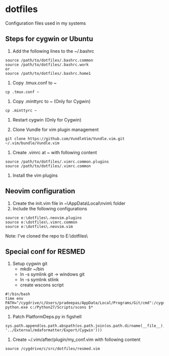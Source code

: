 # dotfiles
Configuration files used in my systems

## Steps for cygwin or Ubuntu

1. Add the following lines to the ~/.bashrc

```shell
source /path/to/dotfiles/.bashrc.common
source /path/to/dotfiles/.bashrc.work
or
source /path/to/dotfiles/.bashrc.home1
```

1. Copy .tmux.conf to ~

```shell
cp .tmux.conf ~
```

1. Copy .minttyrc to ~ (Only for Cygwin)

```shell
cp .minttyrc ~
```

1. Restart cygwin (Only for Cygwin)

1. Clone Vundle for vim plugin management

```shell
git clone https://github.com/VundleVim/Vundle.vim.git ~/.vim/bundle/Vundle.vim
```

1. Create .vimrc at ~ with following content

```shell
source /path/to/dotfiles/.vimrc.common.plugins
source /path/to/dotfiles/.vimrc.common
```
1. Install the vim plugins


## Neovim configuration

1. Create the init.vim file in ~\AppData\Local\nvim\ folder
1. Include the following configurations

```
source e:\dotfiles\.neovim.plugins
source e:\dotfiles\.vimrc.common
source e:\dotfiles\.neovim.vim
```

Note: I've cloned the repo to E:\dotfiles\

## Special conf for RESMED

1. Setup cygwin git
    - mkdir ~/bin
	- ln -s symlink git -> windows git
    - ln -s symlink stlink
    - create wscons script

```shell
#!/bin/bash
time env PATH="/cygdrive/c/Users/pradeepas/AppData/Local/Programs/Git/cmd":/cygdrive/c/Python27 python.exe c:/Python27/Scripts/scons $*
```

1. Patch PlatformDeps.py in figshell

```
sys.path.append(os.path.abspath(os.path.join(os.path.dirname(__file__), '../External/mdaformatter/Export/Cygwin')))
```

1. Create ~/.vim/after/plugin/my_conf.vim with following content

```shell
source /cygdrive/c/src/dotfiles/resmed.vim
```
